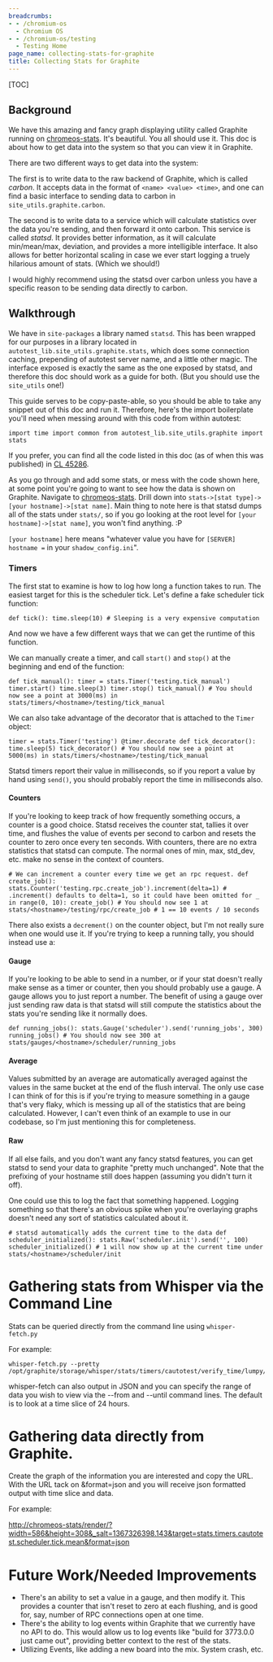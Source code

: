 ```yaml
---
breadcrumbs:
- - /chromium-os
  - Chromium OS
- - /chromium-os/testing
  - Testing Home
page_name: collecting-stats-for-graphite
title: Collecting Stats for Graphite
---
```


[TOC]

## Background

We have this amazing and fancy graph displaying utility called Graphite running
on [chromeos-stats](http://chromeos-stats/). It's beautiful. You all should use
it. This doc is about how to get data into the system so that you can view it in
Graphite.

There are two different ways to get data into the system:

The first is to write data to the raw backend of Graphite, which is called
*carbon*. It accepts data in the format of `<name> <value> <time>`, and one can
find a basic interface to sending data to carbon in
`site_utils.graphite.carbon`.

The second is to write data to a service which will calculate statistics over
the data you're sending, and then forward it onto carbon. This service is called
*statsd*. It provides better information, as it will calculate min/mean/max,
deviation, and provides a more intelligible interface. It also allows for better
horizontal scaling in case we ever start logging a truely hilarious amount of
stats. (Which we should!)

I would highly recommend using the statsd over carbon unless you have a specific
reason to be sending data directly to carbon.

## Walkthrough

We have in `site-packages` a library named `statsd`. This has been wrapped for
our purposes in a library located in `autotest_lib.site_utils.graphite.stats`,
which does some connection caching, prepending of autotest server name, and a
little other magic. The interface exposed is exactly the same as the one exposed
by statsd, and therefore this doc should work as a guide for both. (But you
should use the `site_utils` one!)

This guide serves to be copy-paste-able, so you should be able to take any
snippet out of this doc and run it. Therefore, here's the import boilerplate
you'll need when messing around with this code from within autotest:

`import time import common from autotest_lib.site_utils.graphite import stats `

If you prefer, you can find all the code listed in this doc (as of when this was
published) in [CL 45286](https://gerrit.chromium.org/gerrit/#/c/45286/).

As you go through and add some stats, or mess with the code shown here, at some
point you're going to want to see how the data is shown on Graphite. Navigate to
[chromeos-stats](http://chromeos-stats/). Drill down into `stats->[stat
type]->[your hostname]->[stat name]`. Main thing to note here is that statsd
dumps all of the stats under `stats/`, so if you go looking at the root level
for `[your hostname]->[stat name]`, you won't find anything. :P

`[your hostname]` here means "whatever value you have for `[SERVER] hostname =`
in your `shadow_config.ini`".

### Timers

The first stat to examine is how to log how long a function takes to run. The
easiest target for this is the scheduler tick. Let's define a fake scheduler
tick function:

`def tick(): time.sleep(10) # Sleeping is a very expensive computation `

And now we have a few different ways that we can get the runtime of this
function.

We can manually create a timer, and call `start()` and `stop()` at the beginning
and end of the function:

`def tick_manual(): timer = stats.Timer('testing.tick_manual') timer.start()
time.sleep(3) timer.stop() tick_manual() # You should now see a point at
3000(ms) in stats/timers/<hostname>/testing/tick_manual `

We can also take advantage of the decorator that is attached to the `Timer`
object:

`timer = stats.Timer('testing') @timer.decorate def tick_decorator():
time.sleep(5) tick_decorator() # You should now see a point at 5000(ms) in
stats/timers/<hostname>/testing/tick_manual `

Statsd timers report their value in milliseconds, so if you report a value by
hand using `send()`, you should probably report the time in milliseconds also.

#### Counters

If you're looking to keep track of how frequently something occurs, a counter is
a good choice. Statsd receives the counter stat, tallies it over time, and
flushes the value of events per second to carbon and resets the counter to zero
once every ten seconds. With counters, there are no extra statistics that statsd
can compute. The normal ones of min, max, std_dev, etc. make no sense in the
context of counters.

`# We can increment a counter every time we get an rpc request. def
create_job(): stats.Counter('testing.rpc.create_job').increment(delta=1) #
.increment() defaults to delta=1, so it could have been omitted for _ in
range(0, 10): create_job() # You should now see 1 at
stats/<hostname>/testing/rpc/create_job # 1 == 10 events / 10 seconds `

There also exists a `decrement()` on the counter object, but I'm not really sure
when one would use it. If you're trying to keep a running tally, you should
instead use a:

#### Gauge

If you're looking to be able to send in a number, or if your stat doesn't really
make sense as a timer or counter, then you should probably use a gauge. A gauge
allows you to just report a number. The benefit of using a gauge over just
sending raw data is that statsd will still compute the statistics about the
stats you're sending like it normally does.

`def running_jobs(): stats.Gauge('scheduler').send('running_jobs', 300)
running_jobs() # You should now see 300 at
stats/gauges/<hostname>/scheduler/running_jobs `

#### Average

Values submitted by an average are automatically averaged against the values in
the same bucket at the end of the flush interval. The only use case I can think
of for this is if you're trying to measure something in a gauge that's very
flaky, which is messing up all of the statistics that are being calculated.
However, I can't even think of an example to use in our codebase, so I'm just
mentioning this for completeness.

#### Raw

If all else fails, and you don't want any fancy statsd features, you can get
statsd to send your data to graphite "pretty much unchanged". Note that the
prefixing of your hostname still does happen (assuming you didn't turn it off).

One could use this to log the fact that something happened. Logging something so
that there's an obvious spike when you're overlaying graphs doesn't need any
sort of statistics calculated about it.

`# statsd automatically adds the current time to the data def
scheduler_initialized(): stats.Raw('scheduler.init').send('', 100)
scheduler_initialized() # 1 will now show up at the current time under
stats/<hostname>/scheduler/init`

# Gathering stats from Whisper via the Command Line

Stats can be queried directly from the command line using `whisper-fetch.py`

For example:

```none
whisper-fetch.py --pretty /opt/graphite/storage/whisper/stats/timers/cautotest/verify_time/lumpy/mean.wsp 
```

whisper-fetch can also output in JSON and you can specify the range of data you
wish to view via the --from and --until command lines. The default is to look at
a time slice of 24 hours.

# Gathering data directly from Graphite.

Create the graph of the information you are interested and copy the URL. With
the URL tack on &format=json and you will receive json formatted output with
time slice and data.

For example:

<http://chromeos-stats/render/?width=586&height=308&_salt=1367326398.143&target=stats.timers.cautotest.scheduler.tick.mean&format=json>

# Future Work/Needed Improvements

*   There's an ability to set a value in a gauge, and then modify it.
            This provides a counter that isn't reset to zero at each flushing,
            and is good for, say, number of RPC connections open at one time.
*   There's the ability to log events within Graphite that we currently
            have no API to do. This would allow us to log events like "build for
            3773.0.0 just came out", providing better context to the rest of the
            stats.
*   Utilizing Events, like adding a new board into the mix. System
            crash, etc.
